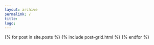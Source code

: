 ```yaml
---
layout: archive
permalink: /
title: 
logo: 
---
```


<div class="tiles">
{% for post in site.posts %}
	{% include post-grid.html %}
{% endfor %}
</div><!-- /.tiles -->